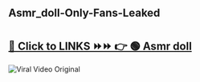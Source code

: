 
 ## Asmr_doll-Only-Fans-Leaked

# <h2><a href="https://clipsfans.com/Asmr_doll&ref=git">🔗 Click to LINKS ⏩⏩ 👉 🟢 Asmr doll </a></h2>

<a href="https://clipsfans.com/Asmr_doll&ref=git" rel="nofollow" data-target="animated-image.originalLink"><img src="https://i.ibb.co.com/xMMVF88/686577567.gif" alt="Viral Video Original" style="max-width: 100%; display: inline-block;" data-target="animated-image.originalImage"></a>
